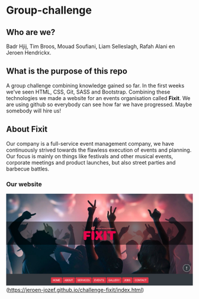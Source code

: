 # Group-challenge
## Who are we?


Badr Hjij, Tim Broos, Mouad Soufiani, Liam Selleslagh, Rafah Alani en Jeroen Hendrickx.


## What is the purpose of this repo

A group challenge combining knowledge gained so far. In the first weeks we've seen HTML, CSS, Git, SASS and Bootstrap. Combining these technologies we made a website for an events organisation called **Fixit**. We are using github so everybody can see how far we have progressed. Maybe somebody will hire us!


## About Fixit

Our company is  a full-service event management company, we have continuously strived towards the flawless execution of events and planning. Our focus  is mainly on things like festivals and other musical events, corporate meetings and product launches, but also street parties and barbecue battles.

### Our website

![Fixit website](https://github.com/Jeroen-Jozef/challenge-fixit/blob/master/fixit.png)(https://jeroen-jozef.github.io/challenge-fixit/index.html)


